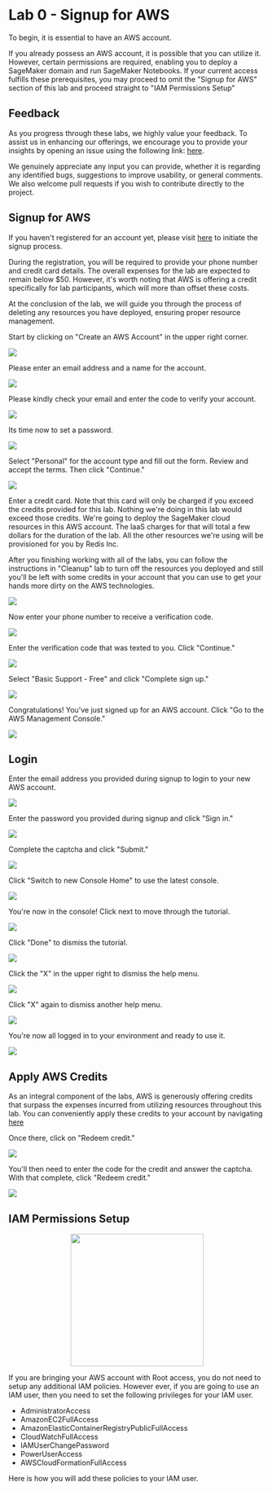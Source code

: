 # Lab 0 - Signup for AWS
To begin, it is essential to have an AWS account.

If you already possess an AWS account, it is possible that you can utilize it. However, certain permissions are required, enabling you to deploy a SageMaker domain and run SageMaker Notebooks. If your current access fulfills these prerequisites, you may proceed to omit the "Signup for AWS" section of this lab and proceed straight to "IAM Permissions Setup"

## Feedback
As you progress through these labs, we highly value your feedback. To assist us in enhancing our offerings, we encourage you to provide your insights by opening an issue using the following link: [here](https://github.com/Redislabs-Solution-Architects/hands-on-labs-redis-aws-sagemaker/issues).

We genuinely appreciate any input you can provide, whether it is regarding any identified bugs, suggestions to improve usability, or general comments. We also welcome pull requests if you wish to contribute directly to the project.

## Signup for AWS
If you haven't registered for an account yet, please visit [here](https://aws.amazon.com/) to initiate the signup process.

During the registration, you will be required to provide your phone number and credit card details. The overall expenses for the lab are expected to remain below $50. However, it's worth noting that AWS is offering a credit specifically for lab participants, which will more than offset these costs.

At the conclusion of the lab, we will guide you through the process of deleting any resources you have deployed, ensuring proper resource management.

Start by clicking on "Create an AWS Account" in the upper right corner.

![](images/01-signup.png)

Please enter an email address and a name for the account.

![](images/02-signup.png)

Please kindly check your email and enter the code to verify your account.

![](images/03-verify.png)

Its time now to set a password.

![](images/04-password.png)

Select "Personal" for the account type and fill out the form.  Review and accept the terms.  Then click "Continue."

![](images/05-signup.png)

Enter a credit card.  Note that this card will only be charged if you exceed the credits provided for this lab.  Nothing we're doing in this lab would exceed those credits.  We're going to deploy the SageMaker cloud resources in this AWS account.  The IaaS charges for that will total a few dollars for the duration of the lab.  All the other resources we're using will be provisioned for you by Redis Inc.

After you finishing working with all of the labs, you can follow the instructions in "Cleanup" lab to turn off the resources you deployed and still you'll be left with some credits in your account that you can use to get your hands more dirty on the AWS technologies.

![](images/06-card.png)

Now enter your phone number to receive a verification code.

![](images/07-phone.png)

Enter the verification code that was texted to you.  Click "Continue."

![](images/08-verify.png)

Select "Basic Support - Free" and click "Complete sign up."

![](images/09-support.png)

Congratulations!  You've just signed up for an AWS account.  Click "Go to the AWS Management Console."

![](images/10-complete.png)

## Login
Enter the email address you provided during signup to login to your new AWS account.

![](images/11-login.png)

Enter the password you provided during signup and click "Sign in."

![](images/12-login.png)

Complete the captcha and click "Submit."

![](images/13-login.png)

Click "Switch to new Console Home" to use the latest console.

![](images/14-console.png)

You're now in the console!  Click next to move through the tutorial.

![](images/15-console.png)

Click "Done" to dismiss the tutorial.

![](images/16-console.png)

Click the "X" in the upper right to dismiss the help menu.

![](images/17-console.png)

Click "X" again to dismiss another help menu.

![](images/18-console.png)

You're now all logged in to your environment and ready to use it.

![](images/19-console.png)

## Apply AWS Credits
As an integral component of the labs, AWS is generously offering credits that surpass the expenses incurred from utilizing resources throughout this lab. You can conveniently apply these credits to your account by navigating [here](https://console.aws.amazon.com/billing/home?#/credits)

Once there, click on "Redeem credit."

![](images/20-credit.png)

You'll then need to enter the code for the credit and answer the captcha.  With that complete, click "Redeem credit."

![](images/21-redeem.png)

## IAM Permissions Setup

<center><img src="images/IAM-1.png" width="261" height="260"></center>


If you are bringing your AWS account with Root access, you do not need to setup any additional IAM policies.
However ever, if you are going to use an IAM user, then you need to set the following privileges for your IAM user.
* AdministratorAccess
* AmazonEC2FullAccess
* AmazonElasticContainerRegistryPublicFullAccess
* CloudWatchFullAccess
* IAMUserChangePassword
* PowerUserAccess
* AWSCloudFormationFullAccess

Here is how you will add these policies to your IAM user.
<TBD>
